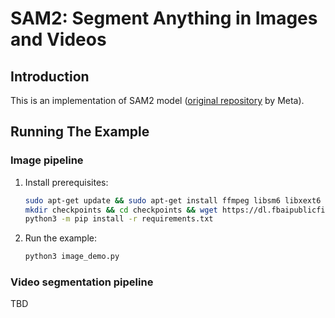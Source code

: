 # SAM2: Segment Anything in Images and Videos

## Introduction

This is an implementation of SAM2 model ([original repository](https://github.com/facebookresearch/sam2/tree/main) by Meta).

## Running The Example

### Image pipeline

1. Install prerequisites:

    ```bash
    sudo apt-get update && sudo apt-get install ffmpeg libsm6 libxext6  -y
    mkdir checkpoints && cd checkpoints && wget https://dl.fbaipublicfiles.com/segment_anything_2/092824/sam2.1_hiera_large.pt
    python3 -m pip install -r requirements.txt
    ```

2. Run the example:

    ```bash
    python3 image_demo.py
    ```

### Video segmentation pipeline

TBD
